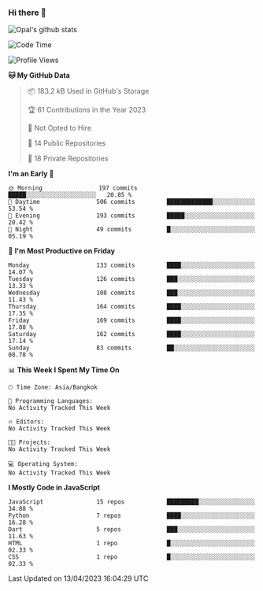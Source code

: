 ### Hi there 👋

![Opal's github stats](https://github-readme-stats.vercel.app/api?username=coolkidneversleep&count_private=true&show_icons=true&theme=radical)


<!--START_SECTION:waka-->
![Code Time](http://img.shields.io/badge/Code%20Time-64%20hrs%2038%20mins-blue)

![Profile Views](http://img.shields.io/badge/Profile%20Views-0-blue)

**🐱 My GitHub Data** 

> 📦 183.2 kB Used in GitHub's Storage 
 > 
> 🏆 61 Contributions in the Year 2023
 > 
> 🚫 Not Opted to Hire
 > 
> 📜 14 Public Repositories 
 > 
> 🔑 18 Private Repositories 
 > 
**I'm an Early 🐤** 

```text
🌞 Morning                197 commits         █████░░░░░░░░░░░░░░░░░░░░   20.85 % 
🌆 Daytime                506 commits         █████████████░░░░░░░░░░░░   53.54 % 
🌃 Evening                193 commits         █████░░░░░░░░░░░░░░░░░░░░   20.42 % 
🌙 Night                  49 commits          █░░░░░░░░░░░░░░░░░░░░░░░░   05.19 % 
```
📅 **I'm Most Productive on Friday** 

```text
Monday                   133 commits         ████░░░░░░░░░░░░░░░░░░░░░   14.07 % 
Tuesday                  126 commits         ███░░░░░░░░░░░░░░░░░░░░░░   13.33 % 
Wednesday                108 commits         ███░░░░░░░░░░░░░░░░░░░░░░   11.43 % 
Thursday                 164 commits         ████░░░░░░░░░░░░░░░░░░░░░   17.35 % 
Friday                   169 commits         ████░░░░░░░░░░░░░░░░░░░░░   17.88 % 
Saturday                 162 commits         ████░░░░░░░░░░░░░░░░░░░░░   17.14 % 
Sunday                   83 commits          ██░░░░░░░░░░░░░░░░░░░░░░░   08.78 % 
```


📊 **This Week I Spent My Time On** 

```text
🕑︎ Time Zone: Asia/Bangkok

💬 Programming Languages: 
No Activity Tracked This Week

🔥 Editors: 
No Activity Tracked This Week

🐱‍💻 Projects: 
No Activity Tracked This Week

💻 Operating System: 
No Activity Tracked This Week
```

**I Mostly Code in JavaScript** 

```text
JavaScript               15 repos            █████████░░░░░░░░░░░░░░░░   34.88 % 
Python                   7 repos             ████░░░░░░░░░░░░░░░░░░░░░   16.28 % 
Dart                     5 repos             ███░░░░░░░░░░░░░░░░░░░░░░   11.63 % 
HTML                     1 repo              █░░░░░░░░░░░░░░░░░░░░░░░░   02.33 % 
CSS                      1 repo              █░░░░░░░░░░░░░░░░░░░░░░░░   02.33 % 
```




 Last Updated on 13/04/2023 16:04:29 UTC
<!--END_SECTION:waka-->
